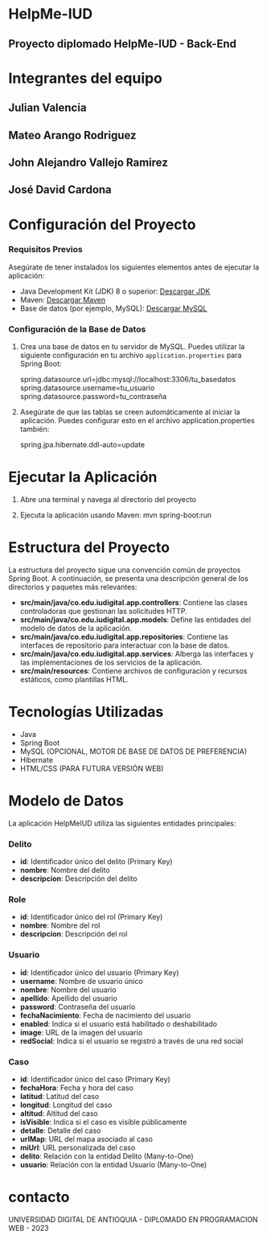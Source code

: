 # HelpMe-IUD
  ## Proyecto diplomado HelpMe-IUD - Back-End

# Integrantes del equipo
  ## Julian Valencia
  ## Mateo Arango Rodriguez
  ## John Alejandro Vallejo Ramirez
  ## José David Cardona

# Configuración del Proyecto

### Requisitos Previos

Asegúrate de tener instalados los siguientes elementos antes de ejecutar la aplicación:

- Java Development Kit (JDK) 8 o superior: [Descargar JDK](https://www.oracle.com/java/technologies/javase-downloads.html)
- Maven: [Descargar Maven](https://maven.apache.org/download.cgi)
- Base de datos (por ejemplo, MySQL): [Descargar MySQL](https://dev.mysql.com/downloads/)

### Configuración de la Base de Datos

1. Crea una base de datos en tu servidor de MySQL. Puedes utilizar la siguiente configuración en tu archivo `application.properties` para Spring Boot:
   
   spring.datasource.url=jdbc:mysql://localhost:3306/tu_basedatos
   spring.datasource.username=tu_usuario
   spring.datasource.password=tu_contraseña
   
2. Asegúrate de que las tablas se creen automáticamente al iniciar la aplicación. Puedes configurar esto en el archivo application.properties también:
   
   spring.jpa.hibernate.ddl-auto=update


# Ejecutar la Aplicación

1. Abre una terminal y navega al directorio del proyecto
   
2. Ejecuta la aplicación usando Maven:
    mvn spring-boot:run

# Estructura del Proyecto
La estructura del proyecto sigue una convención común de proyectos Spring Boot. A continuación, se presenta una descripción general de los directorios y paquetes más relevantes:

- **src/main/java/co.edu.iudigital.app.controllers**: Contiene las clases controladoras que gestionan las solicitudes HTTP.
- **src/main/java/co.edu.iudigital.app.models**: Define las entidades del modelo de datos de la aplicación.
- **src/main/java/co.edu.iudigital.app.repositories**: Contiene las interfaces de repositorio para interactuar con la base de datos.
- **src/main/java/co.edu.iudigital.app.services**: Alberga las interfaces y las implementaciones de los servicios de la aplicación.
- **src/main/resources**: Contiene archivos de configuración y recursos estáticos, como plantillas HTML.

# Tecnologías Utilizadas
- Java
- Spring Boot
- MySQL (OPCIONAL, MOTOR DE BASE DE DATOS DE PREFERENCIA)
- Hibernate 
- HTML/CSS (PARA FUTURA VERSIÓN WEB)

# Modelo de Datos

La aplicación HelpMeIUD utiliza las siguientes entidades principales:

### Delito

- **id**: Identificador único del delito (Primary Key)
- **nombre**: Nombre del delito
- **descripcion**: Descripción del delito

### Role

- **id**: Identificador único del rol (Primary Key)
- **nombre**: Nombre del rol
- **descripcion**: Descripción del rol

### Usuario

- **id**: Identificador único del usuario (Primary Key)
- **username**: Nombre de usuario único
- **nombre**: Nombre del usuario
- **apellido**: Apellido del usuario
- **password**: Contraseña del usuario
- **fechaNacimiento**: Fecha de nacimiento del usuario
- **enabled**: Indica si el usuario está habilitado o deshabilitado
- **image**: URL de la imagen del usuario
- **redSocial**: Indica si el usuario se registró a través de una red social

### Caso

- **id**: Identificador único del caso (Primary Key)
- **fechaHora**: Fecha y hora del caso
- **latitud**: Latitud del caso
- **longitud**: Longitud del caso
- **altitud**: Altitud del caso
- **isVisible**: Indica si el caso es visible públicamente
- **detalle**: Detalle del caso
- **urlMap**: URL del mapa asociado al caso
- **miUrl**: URL personalizada del caso
- **delito**: Relación con la entidad Delito (Many-to-One)
- **usuario**: Relación con la entidad Usuario (Many-to-One)

# contacto
UNIVERSIDAD DIGITAL DE ANTIOQUIA - DIPLOMADO EN PROGRAMACION WEB - 2023 





